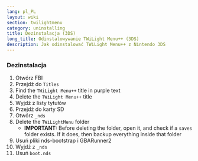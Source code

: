 ```yaml
---
lang: pl_PL
layout: wiki
section: twilightmenu
category: uninstalling
title: Dezinstalacja (3DS)
long_title: Odinstalowywanie TWiLight Menu++ (3DS)
description: Jak odinstalować TWiLight Menu++ z Nintendo 3DS
---
```


### Dezinstalacja
1. Otwórz FBI
1. Przejdź do `Titles`
1. Find the `TWiLight Menu++` title in purple text
1. Delete the `TWiLight Menu++` title
1. Wyjdź z listy tytułów
1. Przejdź do karty SD
1. Otwórz `_nds`
1. Delete the `TWiLightMenu` folder
    - **IMPORTANT:** Before deleting the folder, open it, and check if a `saves` folder exists. If it does, then backup everything inside that folder
1. Usuń pliki nds-bootstrap i GBARunner2
1. Wyjdź z `_nds`
1. Usuń `boot.nds`
